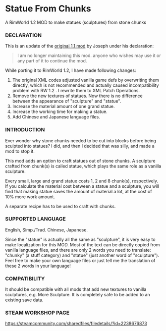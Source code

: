 # Statue From Chunks
A RimWorld 1.2 MOD to make statues (sculptures) from stone chunks

### DECLARATION
This is an update of the [original 1.1 mod](http://https://steamcommunity.com/sharedfiles/filedetails/?id=1366888108) by Joseph under his declaration:
> I am no longer maintaining this mod. anyone who wishes may use it or any part of it to continue the mod.

While porting it to RimWorld 1.2, I have made following changes:
1. The original XML codes adjusted vanilla game defs by overwriting them directly, which is not recommended and actually caused incompatibility problem with RW 1.2 . I rewrite them to XML Patch Operations.
1. Remove the new textures of statues. Now there is no difference between the appearance of "sculpture" and "statue".
1. Increase the material amount of one grand statue.
1. Increase the working time for making a statue.
1. Add Chinese and Japanese language files.

### INTRODUCTION
Ever wonder why stone chunks needed to be cut into blocks before being sculpted into statues? I did, and then I decided that was silly, and made a mod to stop it.

This mod adds an option to craft statues out of stone chunks. A sculpture crafted from chunk(s) is called statue, which plays the same role as a vanilla sculpture.

Every small, large and grand statue costs 1, 2 and 8 chunk(s), respectively. If you calculate the material cost between a statue and a sculpture, you will find that making statue saves the amount of material a lot, at the cost of 10% more work amount.

A separate recipe has to be used to craft with chunks.

### SUPPORTED LANGUAGE
English, Simp./Trad. Chinese, Japanese.

Since the "statue" is actually all the same as "sculpture", it is very easy to make localization for this MOD. Most of the text can be directly copied from vanilla language files, and there are only 2 words you need to translate: "chunky" (a stuff category) and "statue" (just another word of "sculpture"). Feel free to make your own language files or just tell me the translation of these 2 words in your language!

### COMPATIBILITY
It should be compatible with all mods that add new textures to vanilla sculptures, e.g. More Sculpture.
It is completely safe to be added to an existing save data.

### STEAM WORKSHOP PAGE
https://steamcommunity.com/sharedfiles/filedetails/?id=2238676873